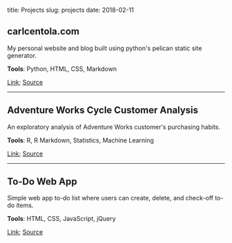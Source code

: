 title: Projects
slug: projects
date: 2018-02-11

## carlcentola.com
My personal website and blog built using python's pelican static site generator.

**Tools**: Python, HTML, CSS, Markdown

[Link](http://carlcentola.com); [Source](https://github.com/ccentola/carl-centola)

___

## Adventure Works Cycle Customer Analysis
An exploratory analysis of Adventure Works customer's purchasing habits.

**Tools**: R, R Markdown, Statistics, Machine Learning

[Link](https://github.com/ccentola/adventure-works/blob/master/aw_analysis.md); [Source](https://github.com/ccentola/adventure-works)

___

## To-Do Web App
Simple web app to-do list where users can create, delete, and check-off to-do items.

**Tools**: HTML, CSS, JavaScript, jQuery

[Link](https://ccentola.github.io/todo-app); [Source](https://github.com/ccentola/todo-app)
